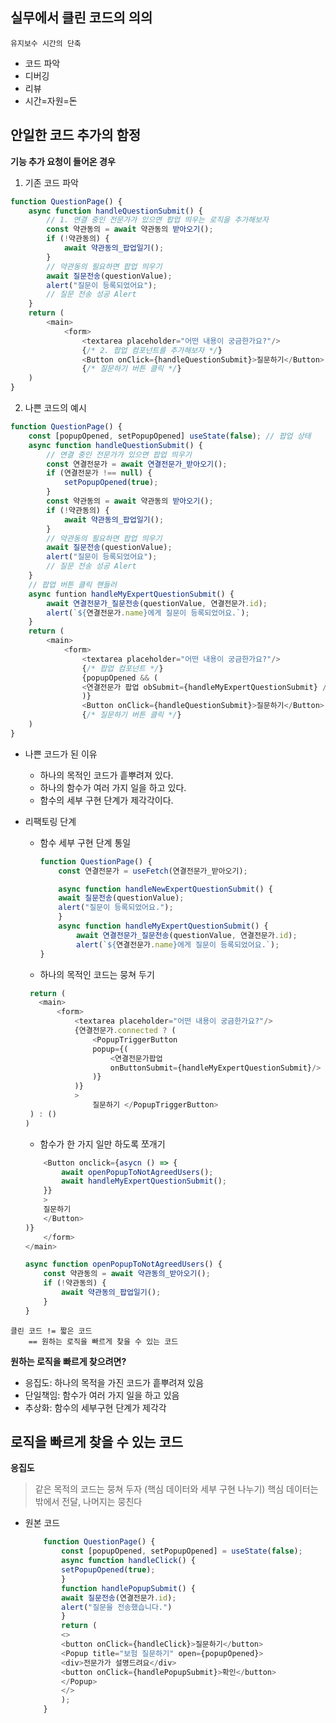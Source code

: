 ## 실무에서 클린 코드의 의의
`유지보수 시간의 단축`
- 코드 파악
- 디버깅
- 리뷰
- 시간=자원=돈

## 안일한 코드 추가의 함정
**기능 추가 요청이 들어온 경우**
1. 기존 코드 파악
```javascript
function QuestionPage() {
    async function handleQuestionSubmit() {
        // 1. 연결 중인 전문가가 있으면 팝업 띄우는 로직을 추가해보자
        const 약관동의 = await 약관동의 받아오기();
        if (!약관동의) {
            await 약관동의_팝업일기();
        }
        // 약관동의 필요하면 팝업 띄우기
        await 질문전송(questionValue);
        alert("질문이 등록되었어요");
        // 질문 전송 성공 Alert
    }
    return (
        <main>
            <form>
                <textarea placeholder="어떤 내용이 궁금한가요?"/>
                {/* 2. 팝업 컴포넌트를 추가해보자 */}
                <Button onClick={handleQuestionSubmit}>질문하기</Button>
                {/* 질문하기 버튼 클릭 */}
    )
}
```

2. 나쁜 코드의 예시
```javascript
function QuestionPage() {
    const [popupOpened, setPopupOpened] useState(false); // 팝업 상태
    async function handleQuestionSubmit() {
        // 연결 중인 전문가가 있으면 팝업 띄우기
        const 연결전문가 = await 연결전문가_받아오기();
        if (연결전문가 !== null) {
            setPopupOpened(true);
        }
        const 약관동의 = await 약관동의 받아오기();
        if (!약관동의) {
            await 약관동의_팝업일기();
        }
        // 약관동의 필요하면 팝업 띄우기
        await 질문전송(questionValue);
        alert("질문이 등록되었어요");
        // 질문 전송 성공 Alert
    }
    // 팝업 버튼 클릭 핸들러
    async funtion handleMyExpertQuestionSubmit() {
        await 연결전문가_질문전송(questionValue, 연결전문가.id);
        alert(`${연결전문가.name}에게 질문이 등록되었어요.`);
    }
    return (
        <main>
            <form>
                <textarea placeholder="어떤 내용이 궁금한가요?"/>
                {/* 팝업 컴포넌트 */}
                {popupOpened && (
                <연결전문가 팝업 obSubmit={handleMyExpertQuestionSubmit} />
                )}
                <Button onClick={handleQuestionSubmit}>질문하기</Button>
                {/* 질문하기 버튼 클릭 */}
    )
}
```
- 나쁜 코드가 된 이유
    - 하나의 목적인 코드가 흩뿌려져 있다.
    - 하나의 함수가 여러 가지 일을 하고 있다.
    - 함수의 세부 구현 단계가 제각각이다.

- 리팩토링 단계
    - 함수 세부 구현 단계 통일
        ```javascript
        function QuestionPage() {
            const 연결전문가 = useFetch(연결전문가_받아오기);

            async function handleNewExpertQuestionSubmit() {
            await 질문전송(questionValue);
            alert("질문이 등록되었어요.");
            }
            async function handleMyExpertQuestionSubmit() {
                await 연결전문가_질문전송(questionValue, 연결전문가.id);
                alert(`${연결전문가.name}에게 질문이 등록되었어요.`);
        }
        ```
    - 하나의 목적인 코드는 뭉쳐 두기
     ```javascript
      return (
        <main>
            <form>
                <textarea placeholder="어떤 내용이 궁금한가요?"/>
                {연결전문가.connected ? (
                    <PopupTriggerButton
                    popup={(
                        <연결전문가팝업
                        onButtonSubmit={handleMyExpertQuestionSubmit}/>
                    )}
                )}
                >
                    질문하기 </PopupTriggerButton>
      ) : ()
    )
    ```
    - 함수가 한 가지 일만 하도록 쪼개기
    ```javascript
        <Button onclick={asycn () => {
            await openPopupToNotAgreedUsers();
            await handleMyExpertQuestionSubmit();
        }}
        >
        질문하기
        </Button>
    )}
        </form>
    </main>
    
    async function openPopupToNotAgreedUsers() {
        const 약관동의 = await 약관동의_받아오기();
        if (!약관동의) {
            await 약관동의_팝업일기();
        }
    }
    ```


```
클린 코드 != 짧은 코드
    == 원하는 로직을 빠르게 찾을 수 있는 코드
```

**원하는 로직을 빠르게 찾으려면?**
* 응집도: 하나의 목적을 가진 코드가 흩뿌려져 있음
* 단일책임: 함수가 여러 가지 일을 하고 있음
* 추상화: 함수의 세부구현 단계가 제각각

## 로직을 빠르게 찾을 수 있는 코드
**응집도**
> 같은 목적의 코드는 뭉쳐 두자 (핵심 데이터와 세부 구현 나누기)
  핵심 데이터는 밖에서 전달, 나머지는 뭉친다

* 원본 코드
    ```javascript
        function QuestionPage() {
            const [popupOpened, setPopupOpened] = useState(false);
            async function handleClick() {
            setPopupOpened(true);
            }
            function handlePopupSubmit() {
            await 질문전송(연결전문가.id);
            alert("질문을 전송했습니다.")
            }
            return (
            <>
            <button onClick={handleClick}>질문하기</button>
            <Popup title="보험 질문하기" open={popupOpened}>
            <div>전문가가 설명드려요</div>
            <button onClick={handlePopupSubmit}>확인</button>
            </Popup>
            </>
            );
        }
    ```
    